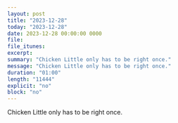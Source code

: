 ```yaml
---
layout: post
title: "2023-12-28"
today: "2023-12-28"
date: 2023-12-28 00:00:00 0000
file:
file_itunes:
excerpt:
summary: "Chicken Little only has to be right once."
message: "Chicken Little only has to be right once."
duration: "01:00"
length: "11444"
explicit: "no"
block: "no"
---
```

Chicken Little only has to be right once.

